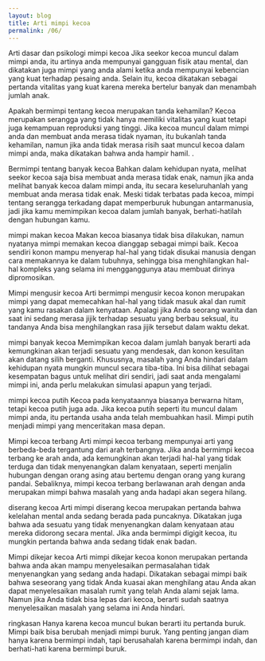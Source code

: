 ```yaml
---
layout: blog
title: Arti mimpi kecoa
permalink: /06/
---
```

Arti dasar dan psikologi mimpi kecoa
Jika seekor kecoa muncul dalam mimpi anda, itu artinya anda mempunyai gangguan fisik atau mental, dan dikatakan juga mimpi yang anda alami ketika anda mempunyai kebencian yang kuat terhadap pesaing anda. Selain itu, kecoa dikatakan sebagai pertanda vitalitas yang kuat karena mereka bertelur banyak dan menambah jumlah anak.

Apakah bermimpi tentang kecoa merupakan tanda kehamilan?
Kecoa merupakan serangga yang tidak hanya memiliki vitalitas yang kuat tetapi juga kemampuan reproduksi yang tinggi.
Jika kecoa muncul dalam mimpi anda dan membuat anda merasa tidak nyaman, itu bukanlah tanda kehamilan, namun jika anda tidak merasa risih saat muncul kecoa dalam mimpi anda, maka dikatakan bahwa anda hampir hamil. .

Bermimpi tentang banyak kecoa
Bahkan dalam kehidupan nyata, melihat seekor kecoa saja bisa membuat anda merasa tidak enak, namun jika anda melihat banyak kecoa dalam mimpi anda, itu secara keseluruhanlah yang membuat anda merasa tidak enak.
Meski tidak terbatas pada kecoa, mimpi tentang serangga terkadang dapat memperburuk hubungan antarmanusia, jadi jika kamu memimpikan kecoa dalam jumlah banyak, berhati-hatilah dengan hubungan kamu.

mimpi makan kecoa
Makan kecoa biasanya tidak bisa dilakukan, namun nyatanya mimpi memakan kecoa dianggap sebagai mimpi baik.
Kecoa sendiri konon mampu menyerap hal-hal yang tidak disukai manusia dengan cara memakannya ke dalam tubuhnya, sehingga bisa menghilangkan hal-hal kompleks yang selama ini mengganggunya atau membuat dirinya dipromosikan.

Mimpi mengusir kecoa
Arti bermimpi mengusir kecoa konon merupakan mimpi yang dapat memecahkan hal-hal yang tidak masuk akal dan rumit yang kamu rasakan dalam kenyataan.
Apalagi jika Anda seorang wanita dan saat ini sedang merasa jijik terhadap sesuatu yang berbau seksual, itu tandanya Anda bisa menghilangkan rasa jijik tersebut dalam waktu dekat.

mimpi banyak kecoa
Memimpikan kecoa dalam jumlah banyak berarti ada kemungkinan akan terjadi sesuatu yang mendesak, dan konon kesulitan akan datang silih berganti.
Khususnya, masalah yang Anda hindari dalam kehidupan nyata mungkin muncul secara tiba-tiba.
Ini bisa dilihat sebagai kesempatan bagus untuk melihat diri sendiri, jadi saat anda mengalami mimpi ini, anda perlu melakukan simulasi apapun yang terjadi.

mimpi kecoa putih
Kecoa pada kenyataannya biasanya berwarna hitam, tetapi kecoa putih juga ada.
Jika kecoa putih seperti itu muncul dalam mimpi anda, itu pertanda usaha anda telah membuahkan hasil.
Mimpi putih menjadi mimpi yang menceritakan masa depan.

Mimpi kecoa terbang
Arti mimpi kecoa terbang mempunyai arti yang berbeda-beda tergantung dari arah terbangnya.
Jika anda bermimpi kecoa terbang ke arah anda, ada kemungkinan akan terjadi hal-hal yang tidak terduga dan tidak menyenangkan dalam kenyataan, seperti menjalin hubungan dengan orang asing atau bertemu dengan orang yang kurang pandai.
Sebaliknya, mimpi kecoa terbang berlawanan arah dengan anda merupakan mimpi bahwa masalah yang anda hadapi akan segera hilang.

diserang kecoa
Arti mimpi diserang kecoa merupakan pertanda bahwa kelelahan mental anda sedang berada pada puncaknya.
Dikatakan juga bahwa ada sesuatu yang tidak menyenangkan dalam kenyataan atau mereka didorong secara mental.
Jika anda bermimpi digigit kecoa, itu mungkin pertanda bahwa anda sedang tidak enak badan.

Mimpi dikejar kecoa
Arti mimpi dikejar kecoa konon merupakan pertanda bahwa anda akan mampu menyelesaikan permasalahan tidak menyenangkan yang sedang anda hadapi.
Dikatakan sebagai mimpi baik bahwa seseorang yang tidak Anda kuasai akan menghilang atau Anda akan dapat menyelesaikan masalah rumit yang telah Anda alami sejak lama.
Namun jika Anda tidak bisa lepas dari kecoa, berarti sudah saatnya menyelesaikan masalah yang selama ini Anda hindari.

ringkasan
Hanya karena kecoa muncul bukan berarti itu pertanda buruk.
Mimpi baik bisa berubah menjadi mimpi buruk.
Yang penting jangan diam hanya karena bermimpi indah, tapi berusahalah karena bermimpi indah, dan berhati-hati karena bermimpi buruk.
